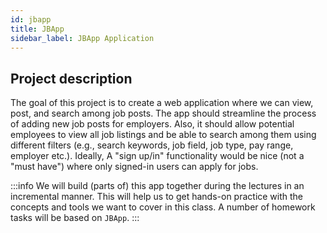 ```yaml
---
id: jbapp
title: JBApp
sidebar_label: JBApp Application
---
```


## Project description 
The goal of this project is to create a web application where we can view, post, and search among job posts. The app should streamline the process of adding new job posts for employers. Also, it should allow potential employees to view all job listings and be able to search among them using different filters (e.g., search keywords, job field, job type, pay range, employer etc.). Ideally, A "sign up/in" functionality would be nice (not a "must have") where only signed-in users can apply for jobs. 

:::info
We will build (parts of) this app together during the lectures in an incremental manner. This will help us to get hands-on practice with the concepts and tools we want to cover in this class. A number of homework tasks will be based on `JBApp`.
:::